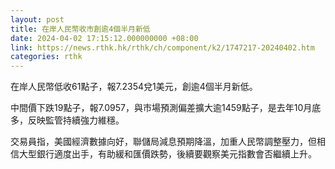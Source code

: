 ```yaml
---
layout: post
title: 在岸人民幣收市創逾4個半月新低
date: 2024-04-02 17:15:12.000000000 +08:00
link: https://news.rthk.hk/rthk/ch/component/k2/1747217-20240402.htm
categories: rthk
---
```


在岸人民幣低收61點子，報7.2354兌1美元，創逾4個半月新低。

中間價下跌19點子，報7.0957，與市場預測偏差擴大逾1459點子，是去年10月底多，反映監管持續強力維穩。 

交易員指，美國經濟數據向好，聯儲局減息預期降溫，加重人民幣調整壓力，但相信大型銀行適度出手，有助緩和匯價跌勢，後續要觀察美元指數會否繼續上升。
